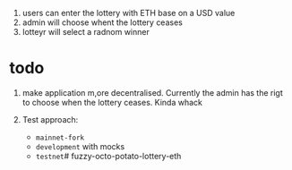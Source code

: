 1. users can enter the lottery with ETH base on a USD value
2. admin will choose whent the lottery ceases
3. lotteyr will select a radnom winner

# todo
1. make application m,ore decentralised. Currently the admin has the rigt to choose when the lottery ceases. Kinda whack

2. Test approach:
    - `mainnet-fork`    
    - `development` with mocks
    - `testnet`# fuzzy-octo-potato-lottery-eth
